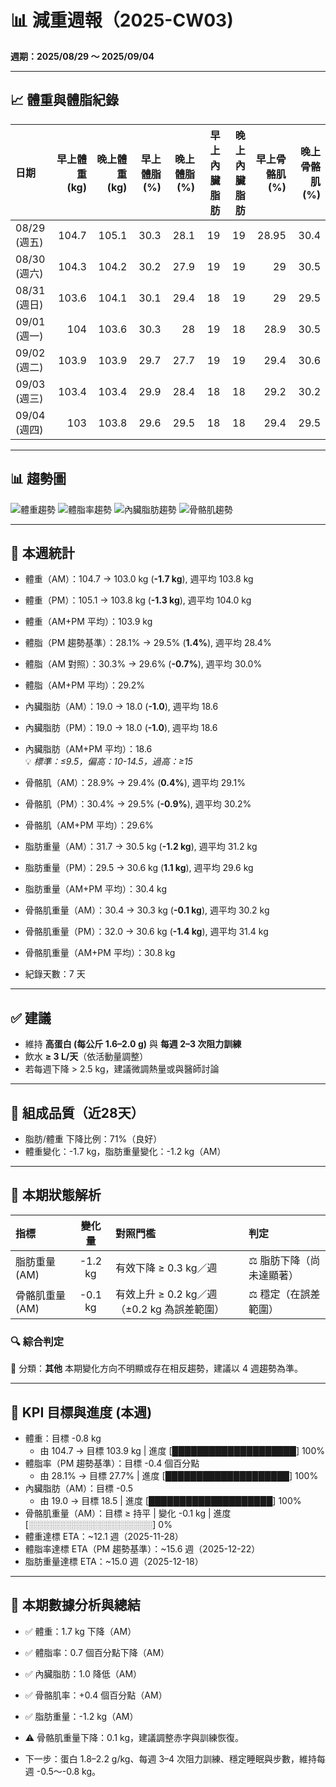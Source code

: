 # 📊 減重週報（2025-CW03)

**週期：2025/08/29 ～ 2025/09/04**  

---

## 📈 體重與體脂紀錄

| 日期         |   早上體重 (kg) |   晚上體重 (kg) |   早上體脂 (%) |   晚上體脂 (%) |   早上內臟脂肪 |   晚上內臟脂肪 |   早上骨骼肌 (%) |   晚上骨骼肌 (%) |
|:-------------|----------------:|----------------:|---------------:|---------------:|---------------:|---------------:|-----------------:|-----------------:|
| 08/29 (週五) |           104.7 |           105.1 |           30.3 |           28.1 |             19 |             19 |            28.95 |             30.4 |
| 08/30 (週六) |           104.3 |           104.2 |           30.2 |           27.9 |             19 |             19 |            29    |             30.5 |
| 08/31 (週日) |           103.6 |           104.1 |           30.1 |           29.4 |             18 |             19 |            29    |             29.5 |
| 09/01 (週一) |           104   |           103.6 |           30.3 |           28   |             19 |             18 |            28.9  |             30.5 |
| 09/02 (週二) |           103.9 |           103.9 |           29.7 |           27.7 |             19 |             19 |            29.4  |             30.6 |
| 09/03 (週三) |           103.4 |           103.4 |           29.9 |           28.4 |             18 |             18 |            29.2  |             30.2 |
| 09/04 (週四) |           103   |           103.8 |           29.6 |           29.5 |             18 |             18 |            29.4  |             29.5 |

---

## 📊 趨勢圖

![體重趨勢](2025-CW03_weight_trend.png)
![體脂率趨勢](2025-CW03_bodyfat_trend.png)
![內臟脂肪趨勢](2025-CW03_visceral_fat_trend.png)
![骨骼肌趨勢](2025-CW03_muscle_trend.png)

---

## 📌 本週統計

- 體重（AM）：104.7 → 103.0 kg  (**-1.7 kg**), 週平均 103.8 kg  
- 體重（PM）：105.1 → 103.8 kg  (**-1.3 kg**), 週平均 104.0 kg  
- 體重（AM+PM 平均）：103.9 kg  

- 體脂（PM 趨勢基準）：28.1% → 29.5%  (**1.4%**), 週平均 28.4%  
- 體脂（AM 對照）：30.3% → 29.6%  (**-0.7%**), 週平均 30.0%  
- 體脂（AM+PM 平均）：29.2%  

- 內臟脂肪（AM）：19.0 → 18.0  (**-1.0**), 週平均 18.6  
- 內臟脂肪（PM）：19.0 → 18.0  (**-1.0**), 週平均 18.6  
- 內臟脂肪（AM+PM 平均）：18.6  
  💡 *標準：≤9.5，偏高：10-14.5，過高：≥15*  

- 骨骼肌（AM）：28.9% → 29.4%  (**0.4%**), 週平均 29.1%  
- 骨骼肌（PM）：30.4% → 29.5%  (**-0.9%**), 週平均 30.2%  
- 骨骼肌（AM+PM 平均）：29.6%  

- 脂肪重量（AM）：31.7 → 30.5 kg  (**-1.2 kg**), 週平均 31.2 kg  
- 脂肪重量（PM）：29.5 → 30.6 kg  (**1.1 kg**), 週平均 29.6 kg  
- 脂肪重量（AM+PM 平均）：30.4 kg  

- 骨骼肌重量（AM）：30.4 → 30.3 kg  (**-0.1 kg**), 週平均 30.2 kg  
- 骨骼肌重量（PM）：32.0 → 30.6 kg  (**-1.4 kg**), 週平均 31.4 kg  
- 骨骼肌重量（AM+PM 平均）：30.8 kg  

- 紀錄天數：7 天

---

## ✅ 建議
- 維持 **高蛋白 (每公斤 1.6–2.0 g)** 與 **每週 2–3 次阻力訓練**  
- 飲水 **≥ 3 L/天**（依活動量調整）  
- 若每週下降 > 2.5 kg，建議微調熱量或與醫師討論  

---

## 🧪 組成品質（近28天）

- 脂肪/體重 下降比例：71%（良好）  
- 體重變化：-1.7 kg，脂肪重量變化：-1.2 kg（AM）  

---


## 🧭 本期狀態解析

| 指標 | 變化量 | 對照門檻 | 判定 |
|:--|:--:|:--|:--|
| 脂肪重量 (AM) | -1.2 kg | 有效下降 ≥ 0.3 kg／週 | ⚖️ 脂肪下降（尚未達顯著） |
| 骨骼肌重量 (AM) | -0.1 kg | 有效上升 ≥ 0.2 kg／週（±0.2 kg 為誤差範圍） | ⚖️ 穩定（在誤差範圍） |

### 🔍 綜合判定

🔵 分類：**其他**
本期變化方向不明顯或存在相反趨勢，建議以 4 週趨勢為準。


---

## 🎯 KPI 目標與進度 (本週)

- 體重：目標 -0.8 kg  
  - 由 104.7 → 目標 103.9 kg  | 進度 [████████████████████] 100%  
- 體脂率（PM 趨勢基準）：目標 -0.4 個百分點  
  - 由 28.1% → 目標 27.7%  | 進度 [████████████████████] 100%  
- 內臟脂肪（AM）：目標 -0.5  
  - 由 19.0 → 目標 18.5  | 進度 [████████████████████] 100%  
- 骨骼肌重量（AM）：目標 ≥ 持平  | 變化 -0.1 kg  | 進度 [░░░░░░░░░░░░░░░░░░░░] 0%  
- 體重達標 ETA：~12.1 週（2025-11-28）  
- 體脂率達標 ETA（PM 趨勢基準）：~15.6 週（2025-12-22）  
- 脂肪重量達標 ETA：~15.0 週（2025-12-18）  

---

## 🧠 本期數據分析與總結

- ✅ 體重：1.7 kg 下降（AM）
- ✅ 體脂率：0.7 個百分點下降（AM）
- ✅ 內臟脂肪：1.0 降低（AM）
- ✅ 骨骼肌率：+0.4 個百分點（AM）
- ✅ 脂肪重量：-1.2 kg（AM）
- ⚠️ 骨骼肌重量下降：0.1 kg，建議調整赤字與訓練恢復。

- 下一步：蛋白 1.8–2.2 g/kg、每週 3–4 次阻力訓練、穩定睡眠與步數，維持每週 -0.5～-0.8 kg。
